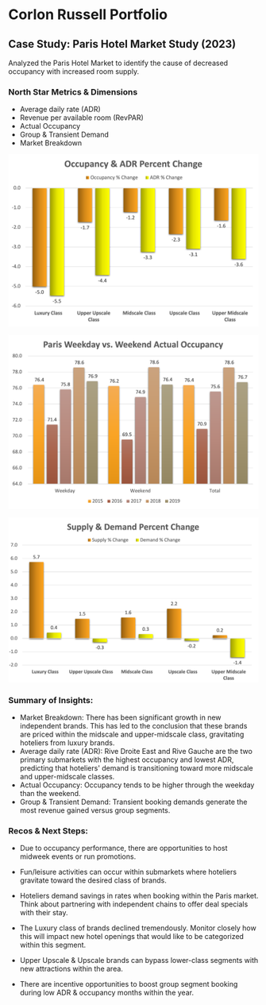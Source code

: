 # Corlon Russell Portfolio

## Case Study: Paris Hotel Market Study (2023)
Analyzed the Paris Hotel Market to identify the cause of decreased occupancy with increased room supply. 

### North Star Metrics & Dimensions 
- Average daily rate (ADR)
- Revenue per available room (RevPAR)
- Actual Occupancy
- Group & Transient Demand
- Market Breakdown


![Occ ADR Graph](Occ_ADR_Percent_class.png) 

![Occ ADR Graph](Occ_ADR_weekend.png) 

![Occ ADR Graph](Supply_Demand.png) 


### Summary of Insights:

- Market Breakdown: There has been significant growth in new independent brands. This has led to the conclusion that these brands are priced within the midscale and upper-midscale class, gravitating hoteliers from luxury brands.
- Average daily rate (ADR): Rive Droite East and Rive Gauche are the two primary submarkets with the highest occupancy and lowest ADR, predicting that hoteliers' demand is transitioning toward more midscale and upper-midscale classes.
- Actual Occupancy: Occupancy tends to be higher through the weekday than the weekend.
- Group & Transient Demand: Transient booking demands generate the most revenue gained versus group segments.

### Recos & Next Steps:

- Due to occupancy performance, there are opportunities to host midweek events or run promotions.
- Fun/leisure activities can occur within submarkets where hoteliers gravitate toward the desired class of brands.
- Hoteliers demand savings in rates when booking within the Paris market. Think about partnering with independent chains to offer deal specials with their stay.

- The Luxury class of brands declined tremendously. Monitor closely how this will impact new hotel openings that would like to be categorized within this segment.
- Upper Upscale & Upscale brands can bypass lower-class segments with new attractions within the area.
- There are incentive opportunities to boost group segment booking during low ADR & occupancy months within the year.




